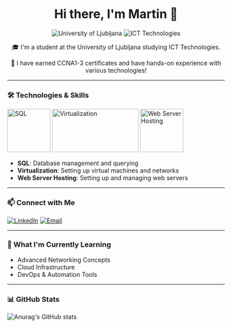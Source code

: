 


<h1 align="center">Hi there, I'm Martin 👋</h1>

<p align="center">
  <img src="https://img.shields.io/badge/University-Ljubljana-blue?style=flat-square" alt="University of Ljubljana">
  <img src="https://img.shields.io/badge/Field-ICT%20Technologies-orange?style=flat-square" alt="ICT Technologies">
</p>

<p align="center">
  🎓 I'm a student at the University of Ljubljana studying ICT Technologies.
</p>

<p align="center">
  📜 I have earned CCNA1-3 certificates and have hands-on experience with various technologies!
</p>

---

### 🛠️ Technologies & Skills

<p align="left">
  <img src="https://miro.medium.com/v2/resize:fit:720/format:webp/1*Fcb8NTqTBj7kCONnmF5wgQ.gif" alt="SQL" width="100" height="100"/>
  <img src="https://old.roi4cio.com/fileadmin/user_upload/vmware-esxi.png" alt="Virtualization" width="200" height="100"/>
  <img src="https://d3g9o9u8re44ak.cloudfront.net/logo/26c78277-ae72-442e-ad4f-f6fb06265887/c54b4d4c-a6b6-4ff3-8a82-0b01fd94bb4b.png" alt="Web Server Hosting" width="100" height="100"/>
</p>

- **SQL**: Database management and querying
- **Virtualization**: Setting up virtual machines and networks
- **Web Server Hosting**: Setting up and managing web servers

---

### 📫 Connect with Me

<p align="left">
  <a href="https://www.linkedin.com/in/martin-kosi-8a708484/" target="_blank"><img src="https://img.shields.io/badge/LinkedIn-%230077B5.svg?style=for-the-badge&logo=linkedin&logoColor=white" alt="LinkedIn"/></a>
  <a href="martin.kosi@gmail.com"><img src="https://img.shields.io/badge/Email-D14836?style=for-the-badge&logo=gmail&logoColor=white" alt="Email"/></a>
</p>

---

### 🌱 What I'm Currently Learning

- Advanced Networking Concepts
- Cloud Infrastructure
- DevOps & Automation Tools

---

### 📊 GitHub Stats

<!-- 
![Top Langs](https://github-readme-stats.vercel.app/api/top-langs/?username=Myob11&size_weight=0.5&count_weight=0.5)
-->


![Anurag's GitHub stats](https://github-readme-stats.vercel.app/api?username=Myob11&show_icons=true&theme=transparent)
